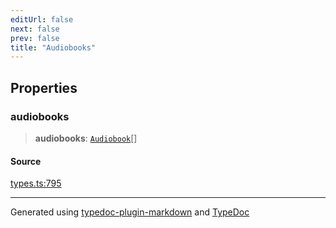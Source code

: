 ```yaml
---
editUrl: false
next: false
prev: false
title: "Audiobooks"
---
```


## Properties

### audiobooks

> **audiobooks**: [`Audiobook`](/api/interfaces/audiobook/)[]

#### Source

[types.ts:795](https://github.com/fostertheweb/spotify-web-sdk/blob/8d95f4b/src/types.ts#L795)

***

Generated using [typedoc-plugin-markdown](https://www.npmjs.com/package/typedoc-plugin-markdown) and [TypeDoc](https://typedoc.org/)
